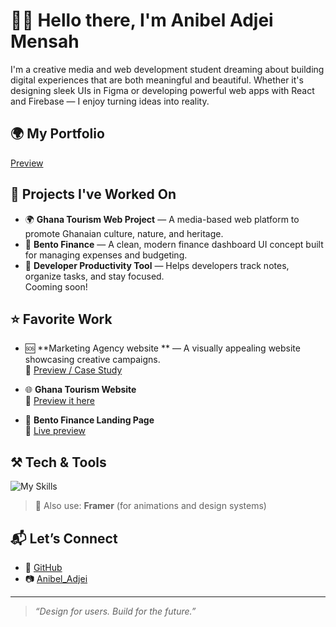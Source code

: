 # 👋🏾 Hello there, I'm Anibel Adjei Mensah

I'm a creative media and web development student dreaming about building digital experiences that are both meaningful and beautiful. Whether it's designing sleek UIs in Figma or developing powerful web apps with React and Firebase — I enjoy turning ideas into reality.
## 🌍 My Portfolio
[Preview  ](https://anibel.dev)
## 🚧 Projects I've Worked On

- 🌍 **Ghana Tourism Web Project** — A media-based web platform to promote Ghanaian culture, nature, and heritage.
- 💸 **Bento Finance** — A clean, modern finance dashboard UI concept built for managing expenses and budgeting.
- 📓 **Developer Productivity Tool** — Helps developers track notes, organize tasks, and stay focused.  
  Cooming soon!

## ⭐ Favorite Work

- 🆘 **Marketing Agency website ** — A visually appealing website showcasing creative campaigns.  
  🔗 [Preview / Case Study ](https://plixi-craft.vercel.app/)

- 🌐 **Ghana Tourism Website**  
  🔗 [Preview it here](https://anibel-adjei-mensah-tourism-website.vercel.app/)

- 💸 **Bento Finance Landing Page**  
  🔗 [Live preview ](https://bento-finance.vercel.app/)

## ⚒️ Tech & Tools

<p align="left">
  <img src="https://skillicons.dev/icons?i=figma,firebase,supabase,webflow,html,css,js,react,tailwind,wordpress,unity" alt="My Skills" />
</p>

> 🧩 Also use: **Framer** (for animations and design systems)

## 📬 Let’s Connect

- 🐙 [GitHub](https://github.com/anibeladjei)
- 📷  [Anibel_Adjei](https://instagram.com/anibel_adjei) 

---

> *“Design for users. Build for the future.”*
